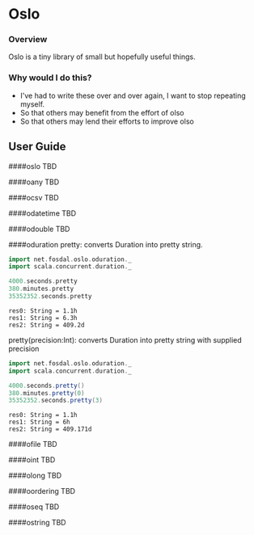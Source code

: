 # Oslo

### Overview
Oslo is a tiny library of small but hopefully useful things.

### Why would I do this?
* I've had to write these over and over again, I want to stop repeating myself.
* So that others may benefit from the effort of olso
* So that others may lend their efforts to improve olso

## User Guide

####oslo
TBD

####oany
TBD

####ocsv
TBD

####odatetime
TBD

####odouble
TBD

####oduration
pretty: converts Duration into pretty string.

```scala
import net.fosdal.oslo.oduration._
import scala.concurrent.duration._

4000.seconds.pretty
380.minutes.pretty
35352352.seconds.pretty
```

```
res0: String = 1.1h
res1: String = 6.3h
res2: String = 409.2d
```

pretty(precision:Int): converts Duration into pretty string with supplied precision
```scala
import net.fosdal.oslo.oduration._
import scala.concurrent.duration._

4000.seconds.pretty()
380.minutes.pretty(0)
35352352.seconds.pretty(3)
```

```
res0: String = 1.1h
res1: String = 6h
res2: String = 409.171d
```

####ofile
TBD

####oint
TBD

####olong
TBD

####oordering
TBD

####oseq
TBD

####ostring
TBD
